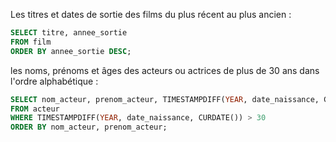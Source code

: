 Les titres et dates de sortie des films du plus récent au plus ancien :

````sql
SELECT titre, annee_sortie
FROM film
ORDER BY annee_sortie DESC;
````


les noms, prénoms et âges des acteurs ou actrices de plus de 30 ans dans l'ordre alphabétique :

````sql
SELECT nom_acteur, prenom_acteur, TIMESTAMPDIFF(YEAR, date_naissance, CURDATE()) AS age
FROM acteur
WHERE TIMESTAMPDIFF(YEAR, date_naissance, CURDATE()) > 30
ORDER BY nom_acteur, prenom_acteur;
````



